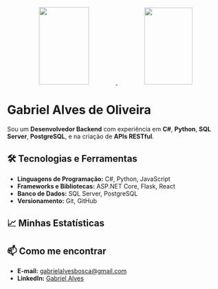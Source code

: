 <div align="center">
  <a href="https://github.com/gabriel-a-oliveira">
    <img height="180em" width="48%" src="https://github-readme-stats-sigma-five.vercel.app/api?username=gabriel-a-oliveira&show_icons=true&theme=tokyonight&include_all_commits=true&count_private=true"/>
    <img height="179em" width="47%" src="https://github-readme-stats-sigma-five.vercel.app/api/top-langs/?username=gabriel-a-oliveira&layout=compact&langs_count=7&theme=tokyonight"/>
  </a>
</div>

<h1> Gabriel Alves de Oliveira </h1>

Sou um **Desenvolvedor Backend** com experiência em **C#**, **Python**, **SQL Server**, **PostgreSQL**, e na criação de **APIs RESTful**.

## 🛠️ Tecnologias e Ferramentas

- **Linguagens de Programação:** C#, Python, JavaScript
- **Frameworks e Bibliotecas:** ASP.NET Core, Flask, React
- **Banco de Dados:** SQL Server, PostgreSQL
- **Versionamento:** Git, GitHub

## 📈 Minhas Estatísticas

## 📫 Como me encontrar

- **E-mail:** [gabrielalvesbosca@gmail.com](mailto:gabrielalvesbosca@gmail.com)
- **LinkedIn:** [Gabriel Alves](https://www.linkedin.com/in/gabriel-alves-7376a61a4)
